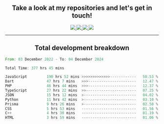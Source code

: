<h2 align="center">
  Take a look at my repositories and let's get in touch!
</h2>
<p align="center">
  <a href="https://www.instagram.com/rayhanarkan?igsh=MXM3dHhmMTZ3ZWVsaA==">
    <img src="https://img.icons8.com/material-outlined/30/689d6a/instagram.png"/>
  </a>
  <a href="https://www.linkedin.com/in/rayhanarkan/">
    <img src="https://img.icons8.com/material-outlined/30/689d6a/linkedin.png"/>
  </a>
  <a href="">
    <img src="https://img.icons8.com/material-outlined/30/689d6a/geography.png"/>
  </a>
  <a href="mailto:rayhanarkan30@gmail.com">
    <img src="https://img.icons8.com/material-outlined/30/689d6a/email.png"/>
  </a>
</p>

---

<h2 align="center">Total development breakdown</h2>

<p align="center">
<!--START_SECTION:waka-->

```rust
From: 03 December 2022 - To: 04 December 2024

Total Time: 377 hrs 45 mins

JavaScript         190 hrs 52 mins >>>>>>>>>>>>>------------   50.53 %
Dart               47 hrs 7 mins   >>>----------------------   12.47 %
PHP                46 hrs 44 mins  >>>----------------------   12.37 %
TypeScript         27 hrs 22 mins  >>-----------------------   07.25 %
JSON               15 hrs 12 mins  >------------------------   04.02 %
Python             11 hrs 42 mins  >------------------------   03.10 %
Prisma             9 hrs 26 mins   >------------------------   02.50 %
CSS                5 hrs 53 mins   -------------------------   01.56 %
C++                4 hrs 30 mins   -------------------------   01.19 %
HTML               3 hrs 59 mins   -------------------------   01.06 %
```

<!--END_SECTION:waka-->
</p>
